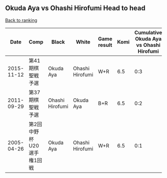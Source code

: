 ## Okuda Aya vs Ohashi Hirofumi Head to head

[Back to ranking](../../index.md)




| **Date** | **Comp** | **Black** | **White** | **Game result** | **Komi** | **Cumulative Okuda Aya vs Ohashi Hirofumi** | **Okuda Aya streak** | **Ohashi Hirofumi streak** | 
| --- | --- | --- | --- | --- | --- | --- | --- | --- |
| 2015-11-12 | 第41期棋聖戦予選 | Okuda Aya | Ohashi Hirofumi | W+R | 6.5 | 0:3 | 0 | 3 | 
| 2011-09-29 | 第37期棋聖戦予選 | Ohashi Hirofumi | Okuda Aya | B+R | 6.5 | 0:2 | 0 | 2 | 
| 2005-04-26 | 第2回中野杯U20選手権1回戦 | Okuda Aya | Ohashi Hirofumi | W+R | 6.5 | 0:1 | 0 | 1 |




